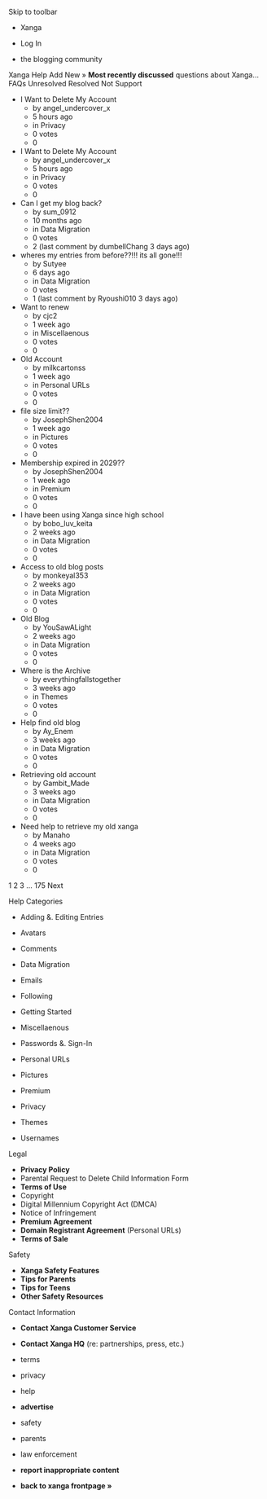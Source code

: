 Skip to toolbar

*   Xanga

*   Log In

*   the blogging community

Xanga Help Add New » **Most recently discussed** questions about Xanga… FAQs Unresolved Resolved Not Support

*   I Want to Delete My Account
    *   by angel\_undercover\_x
    *   5 hours ago
    *   in Privacy
    *   0 votes
    *   0
*   I Want to Delete My Account
    *   by angel\_undercover\_x
    *   5 hours ago
    *   in Privacy
    *   0 votes
    *   0
*   Can I get my blog back?
    *   by sum\_0912
    *   10 months ago
    *   in Data Migration
    *   0 votes
    *   2 (last comment by dumbellChang 3 days ago)
*   wheres my entries from before??!!! its all gone!!!
    *   by Sutyee
    *   6 days ago
    *   in Data Migration
    *   0 votes
    *   1 (last comment by Ryoushi010 3 days ago)
*   Want to renew
    *   by cjc2
    *   1 week ago
    *   in Miscellaenous
    *   0 votes
    *   0
*   Old Account
    *   by milkcartonss
    *   1 week ago
    *   in Personal URLs
    *   0 votes
    *   0
*   file size limit??
    *   by JosephShen2004
    *   1 week ago
    *   in Pictures
    *   0 votes
    *   0
*   Membership expired in 2029??
    *   by JosephShen2004
    *   1 week ago
    *   in Premium
    *   0 votes
    *   0
*   I have been using Xanga since high school
    *   by bobo\_luv\_keita
    *   2 weeks ago
    *   in Data Migration
    *   0 votes
    *   0
*   Access to old blog posts
    *   by monkeyal353
    *   2 weeks ago
    *   in Data Migration
    *   0 votes
    *   0
*   Old Blog
    *   by YouSawALight
    *   2 weeks ago
    *   in Data Migration
    *   0 votes
    *   0
*   Where is the Archive
    *   by everythingfallstogether
    *   3 weeks ago
    *   in Themes
    *   0 votes
    *   0
*   Help find old blog
    *   by Ay\_Enem
    *   3 weeks ago
    *   in Data Migration
    *   0 votes
    *   0
*   Retrieving old account
    *   by Gambit\_Made
    *   3 weeks ago
    *   in Data Migration
    *   0 votes
    *   0
*   Need help to retrieve my old xanga
    *   by Manaho
    *   4 weeks ago
    *   in Data Migration
    *   0 votes
    *   0

1 2 3 ... 175 Next

Help Categories

*   Adding &. Editing Entries
*   Avatars
*   Comments
*   Data Migration
*   Emails
*   Following
*   Getting Started
*   Miscellaenous

*   Passwords &. Sign-In
*   Personal URLs
*   Pictures
*   Premium
*   Privacy
*   Themes
*   Usernames

Legal

*   **Privacy Policy**
*   Parental Request to Delete Child Information Form
*   **Terms of Use**
*   Copyright
*   Digital Millennium Copyright Act (DMCA)
*   Notice of Infringement
*   **Premium Agreement**
*   **Domain Registrant Agreement** (Personal URLs)
*   **Terms of Sale**

Safety

*   **Xanga Safety Features**
*   **Tips for Parents**
*   **Tips for Teens**
*   **Other Safety Resources**

Contact Information

*   **Contact Xanga Customer Service**
*   **Contact Xanga HQ** (re: partnerships, press, etc.)

*   terms
*   privacy
*   help
*   **advertise**

*   safety
*   parents
*   law enforcement
*   **report inappropriate content**

*   **back to xanga frontpage »**